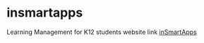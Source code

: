 # insmartapps
Learning Management for K12 students 
website link [inSmartApps](https://kantanand.github.io/insmartapps/)
